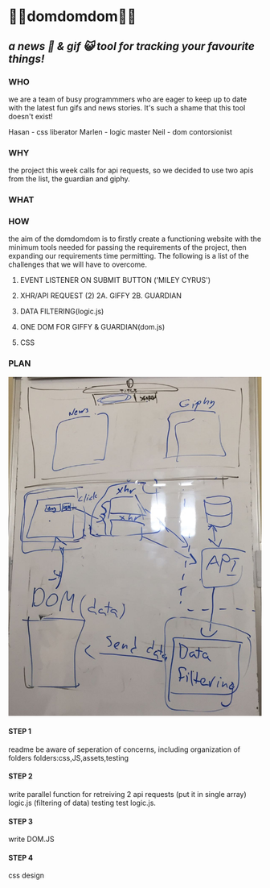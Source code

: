 # :diamond_shape_with_a_dot_inside::diamond_shape_with_a_dot_inside:**domdomdom**:diamond_shape_with_a_dot_inside::diamond_shape_with_a_dot_inside:
## *a news :newspaper: & gif :smiley_cat:  tool for tracking your favourite things!*

### WHO

we are a team of busy programmmers who are eager to keep up to date with the latest fun gifs and news stories. It's such a shame that this tool doesn't exist!

Hasan - css liberator
Marlen - logic master
Neil - dom contorsionist

### WHY

the project this week calls for api requests, so we decided to use two apis from the list, the guardian and giphy.



### WHAT


### HOW

the aim of the domdomdom is to firstly create a functioning website with the minimum tools needed for passing the requirements of the project, then expanding our requirements time permitting. The following is a list of the challenges that we will have to overcome.

1. EVENT LISTENER ON SUBMIT BUTTON ('MILEY CYRUS')

2. XHR/API REQUEST (2)
2A. GIFFY
2B. GUARDIAN

3. DATA FILTERING(logic.js)

4. ONE DOM FOR GIFFY & GUARDIAN(dom.js)

5. CSS

### PLAN
![Image of architecture map](/assets/926e12a8-a7a0-4d4b-9115-9f363b06b3f4.jpeg)


#### STEP 1
readme
be aware of seperation of concerns, including organization of folders
    folders:css,JS,assets,testing

#### STEP 2
write parallel function for retreiving 2 api requests (put it in single array)
logic.js (filtering of data)
testing
   test logic.js.
#### STEP 3
write DOM.JS
#### STEP 4
css design
